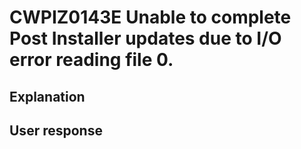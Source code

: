 # CWPIZ0143E Unable to complete Post Installer updates due to I/O error reading file 0.

## Explanation

## User response